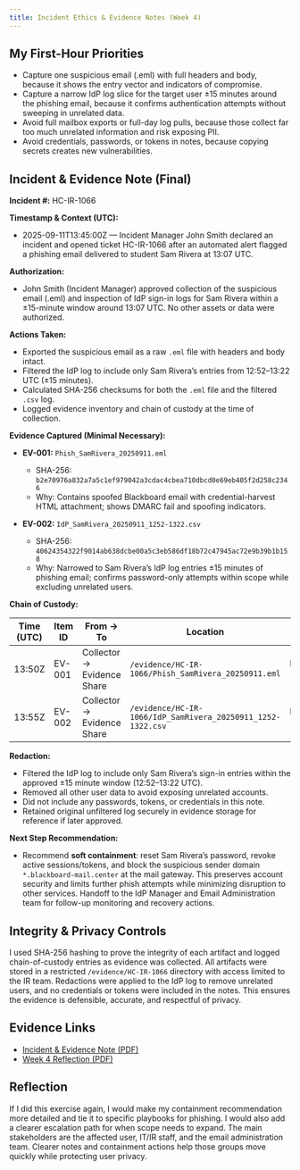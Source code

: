 ```yaml
---
title: Incident Ethics & Evidence Notes (Week 4)
---
```


## My First-Hour Priorities
- Capture one suspicious email (.eml) with full headers and body, because it shows the entry vector and indicators of compromise.  
- Capture a narrow IdP log slice for the target user ±15 minutes around the phishing email, because it confirms authentication attempts without sweeping in unrelated data.  
- Avoid full mailbox exports or full-day log pulls, because those collect far too much unrelated information and risk exposing PII.  
- Avoid credentials, passwords, or tokens in notes, because copying secrets creates new vulnerabilities.  

## Incident & Evidence Note (Final)
**Incident #:** HC-IR-1066  

**Timestamp & Context (UTC):**  
- 2025-09-11T13:45:00Z — Incident Manager John Smith declared an incident and opened ticket HC-IR-1066 after an automated alert flagged a phishing email delivered to student Sam Rivera at 13:07 UTC.  

**Authorization:**  
- John Smith (Incident Manager) approved collection of the suspicious email (.eml) and inspection of IdP sign-in logs for Sam Rivera within a ±15-minute window around 13:07 UTC. No other assets or data were authorized.  

**Actions Taken:**  
- Exported the suspicious email as a raw `.eml` file with headers and body intact.  
- Filtered the IdP log to include only Sam Rivera’s entries from 12:52–13:22 UTC (±15 minutes).  
- Calculated SHA-256 checksums for both the `.eml` file and the filtered `.csv` log.  
- Logged evidence inventory and chain of custody at the time of collection.  

**Evidence Captured (Minimal Necessary):**  
- **EV-001:** `Phish_SamRivera_20250911.eml`  
  - SHA-256: `b2e70976a832a7a5c1ef979042a3cdac4cbea710dbcd0e69eb405f2d258c2346`  
  - Why: Contains spoofed Blackboard email with credential-harvest HTML attachment; shows DMARC fail and spoofing indicators.  

- **EV-002:** `IdP_SamRivera_20250911_1252-1322.csv`  
  - SHA-256: `40624354322f9014ab638dcbe00a5c3eb586df18b72c47945ac72e9b39b1b158`  
  - Why: Narrowed to Sam Rivera’s IdP log entries ±15 minutes of phishing email; confirms password-only attempts within scope while excluding unrelated users.  

**Chain of Custody:**  

| Time (UTC) | Item ID | From → To | Location | Action/Purpose | Signature/ID |  
|------------|---------|-----------|----------|----------------|--------------|  
| 13:50Z     | EV-001  | Collector → Evidence Share | `/evidence/HC-IR-1066/Phish_SamRivera_20250911.eml` | Intake + SHA-256 (`b2e70976a832a7a5c1ef979042a3cdac4cbea710dbcd0e69eb405f2d258c2346`) | CH |  
| 13:55Z     | EV-002  | Collector → Evidence Share | `/evidence/HC-IR-1066/IdP_SamRivera_20250911_1252-1322.csv` | Intake + SHA-256 (`40624354322f9014ab638dcbe00a5c3eb586df18b72c47945ac72e9b39b1b158`) | CH |  

**Redaction:**  
- Filtered the IdP log to include only Sam Rivera’s sign-in entries within the approved ±15 minute window (12:52–13:22 UTC).  
- Removed all other user data to avoid exposing unrelated accounts.  
- Did not include any passwords, tokens, or credentials in this note.  
- Retained original unfiltered log securely in evidence storage for reference if later approved.  

**Next Step Recommendation:**  
- Recommend **soft containment**: reset Sam Rivera’s password, revoke active sessions/tokens, and block the suspicious sender domain `*.blackboard-mail.center` at the mail gateway. This preserves account security and limits further phish attempts while minimizing disruption to other services. Handoff to the IdP Manager and Email Administration team for follow-up monitoring and recovery actions.  

## Integrity & Privacy Controls
I used SHA-256 hashing to prove the integrity of each artifact and logged chain-of-custody entries as evidence was collected. All artifacts were stored in a restricted `/evidence/HC-IR-1066` directory with access limited to the IR team. Redactions were applied to the IdP log to remove unrelated users, and no credentials or tokens were included in the notes. This ensures the evidence is defensible, accurate, and respectful of privacy.  

## Evidence Links
- [Incident & Evidence Note (PDF)](/CYBR2100_IncidentNote_W04_HoldenClayton.pdf)  
- [Week 4 Reflection (PDF)](/CYBR2100_Reflection_W04_HoldenClayton.pdf)  

## Reflection
If I did this exercise again, I would make my containment recommendation more detailed and tie it to specific playbooks for phishing. I would also add a clearer escalation path for when scope needs to expand. The main stakeholders are the affected user, IT/IR staff, and the email administration team. Clearer notes and containment actions help those groups move quickly while protecting user privacy.  
